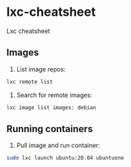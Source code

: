 # lxc-cheatsheet
Lxc cheatsheet

## Images
1. List image repos:

```sh
lxc remote list
```
1. Search for remote images:

```sh
lxc image list images: debian
```


## Running containers
1. Pull image and run container:

```sh
sudo lxc launch ubuntu:20.04 ubuntuone
```
